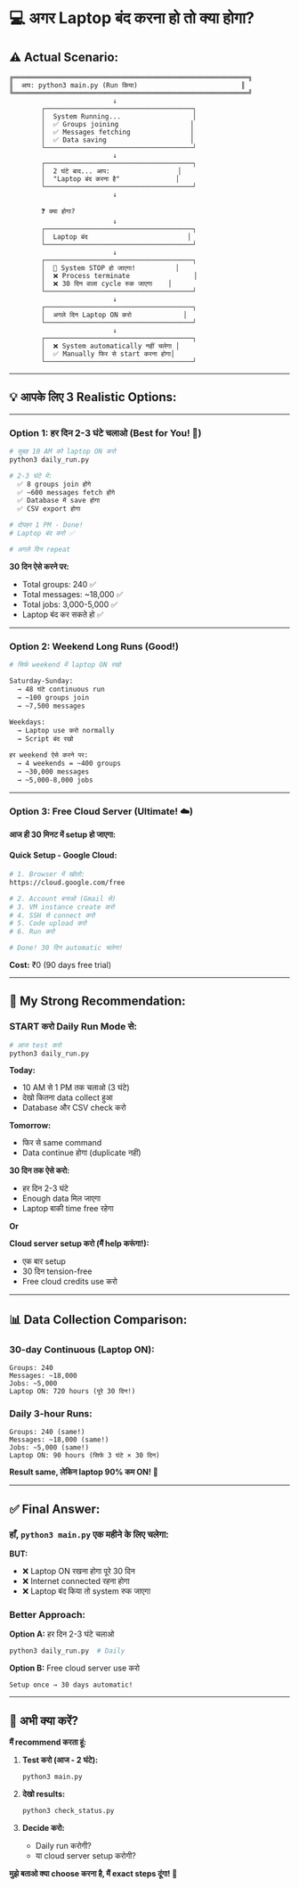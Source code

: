 # 💻 अगर Laptop बंद करना हो तो क्या होगा?

## ⚠️ **Actual Scenario:**

```
╔═══════════════════════════════════════════════════════════╗
║  आप: python3 main.py (Run किया)                          ║
╚═══════════════════════════════════════════════════════════╝
                          ↓
        ┌─────────────────────────────────────┐
        │  System Running...                  │
        │  ✅ Groups joining                  │
        │  ✅ Messages fetching               │
        │  ✅ Data saving                     │
        └─────────────────────────────────────┘
                          ↓
        ┌─────────────────────────────────────┐
        │  2 घंटे बाद... आप:                 │
        │  "Laptop बंद करना है"              │
        └─────────────────────────────────────┘
                          ↓
                          
        ❓ क्या होगा?
                          ↓
        ┌─────────────────────────────────────┐
        │  Laptop बंद                         │
        └─────────────────────────────────────┘
                          ↓
        ┌─────────────────────────────────────┐
        │  🔴 System STOP हो जाएगा!          │
        │  ❌ Process terminate                │
        │  ❌ 30 दिन वाला cycle रुक जाएगा    │
        └─────────────────────────────────────┘
                          ↓
        ┌─────────────────────────────────────┐
        │  अगले दिन Laptop ON करो             │
        └─────────────────────────────────────┘
                          ↓
        ┌─────────────────────────────────────┐
        │  ❌ System automatically नहीं चलेगा │
        │  ✅ Manually फिर से start करना होगा│
        └─────────────────────────────────────┘
```

---

## 💡 **आपके लिए 3 Realistic Options:**

---

### **Option 1: हर दिन 2-3 घंटे चलाओ (Best for You! 🌟)**

```bash
# सुबह 10 AM को laptop ON करो
python3 daily_run.py

# 2-3 घंटे में:
  ✅ 8 groups join होंगे
  ✅ ~600 messages fetch होंगे
  ✅ Database में save होगा
  ✅ CSV export होगा

# दोपहर 1 PM - Done!
# Laptop बंद करो ✅

# अगले दिन repeat
```

**30 दिन ऐसे करने पर:**
- Total groups: 240 ✅
- Total messages: ~18,000 ✅
- Total jobs: 3,000-5,000 ✅
- Laptop बंद कर सकते हो ✅

---

### **Option 2: Weekend Long Runs (Good!)**

```bash
# सिर्फ weekend में laptop ON रखो

Saturday-Sunday:
  → 48 घंटे continuous run
  → ~100 groups join
  → ~7,500 messages
  
Weekdays:
  → Laptop use करो normally
  → Script बंद रखो

हर weekend ऐसे करने पर:
  → 4 weekends = ~400 groups
  → ~30,000 messages
  → ~5,000-8,000 jobs
```

---

### **Option 3: Free Cloud Server (Ultimate! ☁️)**

**आज ही 30 मिनट में setup हो जाएगा:**

#### Quick Setup - Google Cloud:

```bash
# 1. Browser में खोलो:
https://cloud.google.com/free

# 2. Account बनाओ (Gmail से)
# 3. VM instance create करो
# 4. SSH से connect करो
# 5. Code upload करो
# 6. Run करो

# Done! 30 दिन automatic चलेगा!
```

**Cost:** ₹0 (90 days free trial)

---

## 🎯 **My Strong Recommendation:**

### **START करो Daily Run Mode से:**

```bash
# आज test करो
python3 daily_run.py
```

**Today:**
- 10 AM से 1 PM तक चलाओ (3 घंटे)
- देखो कितना data collect हुआ
- Database और CSV check करो

**Tomorrow:**
- फिर से same command
- Data continue होगा (duplicate नहीं)

**30 दिन तक ऐसे करो:**
- हर दिन 2-3 घंटे
- Enough data मिल जाएगा
- Laptop बाकी time free रहेगा

**Or**

**Cloud server setup करो (मैं help करूंगा!):**
- एक बार setup
- 30 दिन tension-free
- Free cloud credits use करो

---

## 📊 **Data Collection Comparison:**

### 30-day Continuous (Laptop ON):
```
Groups: 240
Messages: ~18,000
Jobs: ~5,000
Laptop ON: 720 hours (पूरे 30 दिन!)
```

### Daily 3-hour Runs:
```
Groups: 240 (same!)
Messages: ~18,000 (same!)
Jobs: ~5,000 (same!)
Laptop ON: 90 hours (सिर्फ 3 घंटे × 30 दिन)
```

**Result same, लेकिन laptop 90% कम ON! 🎯**

---

## ✅ **Final Answer:**

### **हाँ, `python3 main.py` एक महीने के लिए चलेगा:**

**BUT:**
- ❌ Laptop ON रखना होगा पूरे 30 दिन
- ❌ Internet connected रहना होगा
- ❌ Laptop बंद किया तो system रुक जाएगा

### **Better Approach:**

**Option A:** हर दिन 2-3 घंटे चलाओ
```bash
python3 daily_run.py  # Daily
```

**Option B:** Free cloud server use करो
```
Setup once → 30 days automatic!
```

---

## 🎯 **अभी क्या करें?**

**मैं recommend करता हूं:**

1. **Test करो (आज - 2 घंटे):**
   ```bash
   python3 main.py
   ```
   
2. **देखो results:**
   ```bash
   python3 check_status.py
   ```

3. **Decide करो:**
   - Daily run करोगी?
   - या cloud server setup करोगी?

**मुझे बताओ क्या choose करना है, मैं exact steps दूंगा! 🚀**

